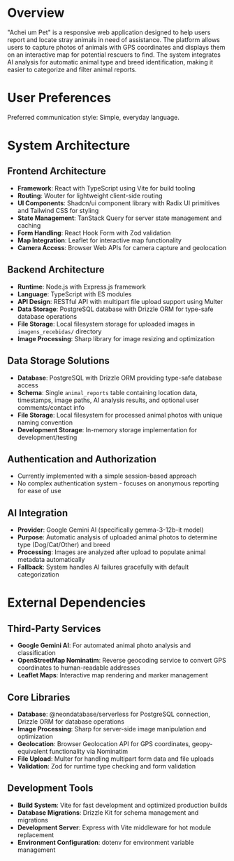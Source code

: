 # Overview

"Achei um Pet" is a responsive web application designed to help users report and locate stray animals in need of assistance. The platform allows users to capture photos of animals with GPS coordinates and displays them on an interactive map for potential rescuers to find. The system integrates AI analysis for automatic animal type and breed identification, making it easier to categorize and filter animal reports.

# User Preferences

Preferred communication style: Simple, everyday language.

# System Architecture

## Frontend Architecture
- **Framework**: React with TypeScript using Vite for build tooling
- **Routing**: Wouter for lightweight client-side routing
- **UI Components**: Shadcn/ui component library with Radix UI primitives and Tailwind CSS for styling
- **State Management**: TanStack Query for server state management and caching
- **Form Handling**: React Hook Form with Zod validation
- **Map Integration**: Leaflet for interactive map functionality
- **Camera Access**: Browser Web APIs for camera capture and geolocation

## Backend Architecture
- **Runtime**: Node.js with Express.js framework
- **Language**: TypeScript with ES modules
- **API Design**: RESTful API with multipart file upload support using Multer
- **Data Storage**: PostgreSQL database with Drizzle ORM for type-safe database operations
- **File Storage**: Local filesystem storage for uploaded images in `imagens_recebidas/` directory
- **Image Processing**: Sharp library for image resizing and optimization

## Data Storage Solutions
- **Database**: PostgreSQL with Drizzle ORM providing type-safe database access
- **Schema**: Single `animal_reports` table containing location data, timestamps, image paths, AI analysis results, and optional user comments/contact info
- **File Storage**: Local filesystem for processed animal photos with unique naming convention
- **Development Storage**: In-memory storage implementation for development/testing

## Authentication and Authorization
- Currently implemented with a simple session-based approach
- No complex authentication system - focuses on anonymous reporting for ease of use

## AI Integration
- **Provider**: Google Gemini AI (specifically gemma-3-12b-it model)
- **Purpose**: Automatic analysis of uploaded animal photos to determine type (Dog/Cat/Other) and breed
- **Processing**: Images are analyzed after upload to populate animal metadata automatically
- **Fallback**: System handles AI failures gracefully with default categorization

# External Dependencies

## Third-Party Services
- **Google Gemini AI**: For automated animal photo analysis and classification
- **OpenStreetMap Nominatim**: Reverse geocoding service to convert GPS coordinates to human-readable addresses
- **Leaflet Maps**: Interactive map rendering and marker management

## Core Libraries
- **Database**: @neondatabase/serverless for PostgreSQL connection, Drizzle ORM for database operations
- **Image Processing**: Sharp for server-side image manipulation and optimization
- **Geolocation**: Browser Geolocation API for GPS coordinates, geopy-equivalent functionality via Nominatim
- **File Upload**: Multer for handling multipart form data and file uploads
- **Validation**: Zod for runtime type checking and form validation

## Development Tools
- **Build System**: Vite for fast development and optimized production builds
- **Database Migrations**: Drizzle Kit for schema management and migrations
- **Development Server**: Express with Vite middleware for hot module replacement
- **Environment Configuration**: dotenv for environment variable management